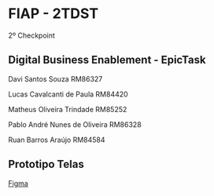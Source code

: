 # FIAP - 2TDST

2º Checkpoint

## Digital Business Enablement - EpicTask

Davi Santos Souza RM86327

Lucas Cavalcanti de Paula RM84420

Matheus Oliveira Trindade RM85252

Pablo André Nunes de Oliveira RM86328

Ruan Barros Araújo RM84584


## Prototipo Telas
[Figma](https://www.figma.com/file/sItDxucRyTgkvIyc62ZUTQ/EpicTask)
